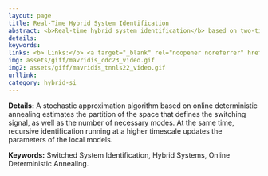 ```yaml
---
layout: page
title: Real-Time Hybrid System Identification
abstract: <b>Real-time hybrid system identification</b> based on two-timescale adaptive algorithms and principles from homotopy optimization and Online Deterministic Annealing (ODA).
details: 
keywords: 
links: <b> Links:</b> <a target="_blank" rel="noopener noreferrer" href="https://arxiv.org/pdf/2408.01730">(ArXiv24)</a> <a target="_blank" rel="noopener noreferrer" href="https://ieeexplore.ieee.org/stamp/stamp.jsp?tp=&arnumber=10590839">(ECC24)</a> <a target="_blank" rel="noopener noreferrer" href="https://ieeexplore.ieee.org/document/10383998">(CDC23)</a> <a target="_blank" rel="noopener noreferrer" href="https://ieeexplore.ieee.org/document/10002308">(TAC22)</a> <a target="_blank" rel="noopener noreferrer" href="https://github.com/MavridisChristos/OnlineDeterministicAnnealing">(GitHub)</a> 
img: assets/giff/mavridis_cdc23_video.gif
img2: assets/giff/mavridis_tnnls22_video.gif
urllink: 
category: hybrid-si
---
```


<b> Details:</b> A stochastic approximation algorithm based on online deterministic annealing estimates the partition of the space that defines the switching signal, as well as the number of necessary modes. At the same time, recursive identification running at a higher timescale updates the parameters of the local models.

<b> Keywords:</b> Switched System Identification, Hybrid Systems, Online Deterministic Annealing.